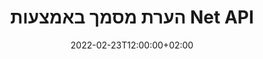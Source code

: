 ---
############################# Static ############################
layout: "product"
date: 2022-02-23T12:00:00+02:00
draft: false

product: "Annotation"
product_tag: "annotation"
platform: "Net"
platform_tag: "net"

############################# Head ############################
head_title: "Net Document Annotation API | הצג והערת תמונות PDF Word Excel PPTX"
head_description: "Net Document Annotation API. הצג, תייג, הערה והערה PDF Word DOCX, Excel XLSX, PPTX, EML EMLX, VSS VSD, OTP, CAD ופורמטים של קבצי תמונה."

############################# Header ##########################
title: "הערת מסמך באמצעות Net API"
description: "בנה יישומי רשת עם יכולות הצגה והערה של PDF, HTML, MS Office ופורמטים אחרים של מסמכים מבלי להתקין תוכנה חיצונית כלשהי."
button:
    enable: true
    icon: "fas fa-arrow-down"
    label: "הורד גרסת ניסיון בחינם"
    link: "https://downloads.groupdocs.com/annotation/net"

############################# SubMenu #########################
submenu:
    enable: true
    
    left:
        img_alt: "GroupDocs.Annotation for Net"
        image: "https://www.groupdocs.cloud/templates/groupdocs/images/product-logos/groupdocs-annotation-net.png"
        product: "GroupDocs.Annotation"
        platform: "Net"

    middle:
        button:
            # button loop
            - link: "#features"
              text: "מאפיינים"

            # button loop
            - link: "https://products.groupdocs.app/annotation"
              text: "הדגמות חיות"

            # button loop
            - link: "https://purchase.groupdocs.com/pricing/annotation/net"
              text: "תמחור"

    right:
        link_download: "https://downloads.groupdocs.com/annotation"
        link_learn: "https://docs.groupdocs.com/annotation/net/"
        link_buy: "https://purchase.groupdocs.com"

############################# Overview ############################
overview:
    enable: true
    content: |
      GroupDocs.Annotation Net API הוא מוצר המאפשר לך לעבוד עם הערות במסמכים בפלטפורמות ומערכות הפעלה שונות, כגון אנדרואיד, MacOS, Linux, Windows. GroupDocs.Annotation מספקת ספרייה עם API פשוט שנותן יתרונות רבים: למשל, אם אתה צריך לשמור על סודיות הנתונים או לבחור כמה כוח אתה צריך לעבוד עם הספרייה, או לשנות חלקית את העבודה עם הערות, הספרייה מאוד קל משקל וגמיש.

      GroupDocs.Annotation for Net API מאפשר לך לעבוד עם סוגים שונים של הערות, הכוללות: טקסט, פוליקו, שטח, קו תחתון, נקודה, סימן מים, חץ, אליפסה, החלפת טקסט, מרחק, שדה טקסט, עיבוד משאבים וכו'. ותומך ברוב פורמטים פופולריים של מסמכים כגון: PDF, HTML, Microsoft Office Word, גיליונות אלקטרוניים של Excel, מצגות PowerPoint, Visio, מיילים של Outlook, תמונות, מטא-קבצים, ציור CAD ועוד פורמטים שונים. ה-API מספק את היכולת לקבל תמונות ממוזערות של דפי מסמכים ותומך בייבוא ​​וייצוא הערות לקבצי PDF וממנה.

      באמצעות ספרייה, ניתן להוסיף, לערוך, לחלץ ולמחוק הערות ממסמכים, לסובב מסמכים, לשנות פתרון תמונות ממוזערות וזו אינה רשימה מלאה של כל האפשרויות. הוא גם מציע קבוצה מקיפה של אובייקטי נתונים כדי להתאים אישית את מאפייני ההערות בהתאם לדרישות שלך בכל פורמטי המסמכים הנתמכים.

      העבודה עם GroupDocs.Annotation for Net API היא פשוטה מאוד ומורכבת מכמה שלבים בסיסיים בלבד. בהתחלה אתה צריך להגדיר רישיון, ואז לבחור את הקובץ שאתה רוצה לעבוד איתו, ואז לעשות מניפולציה איכשהו עם הערות למסמך (מחק/ערוך/חילוץ/מחיקה) ולשמור את התוצאה. למידע נוסף, עיין בתיעוד המוצר או בערכת הדוגמאות שלנו.
      
      GroupDocs.Annotation מתעדכן באופן שוטף ומספק תמיכה ללקוחותיה, אתה תמיד מוזמן לשאול אותנו שאלות או לשלוח רעיונות או לספר לנו על הצרכים שלך למשהו חדש ואנו נשמח ליישם זאת בגרסאות החדשות שלנו.
    tabs:
      enable: true
      
      ## TAB ONE ##
      tab_one:
        description: |
          להלן סקירה כללית של GroupDocs.Annotation for Net:
      
        right:
          enable: true
          icon: "fab fa-html5"
          title:  סקירה כללית
          content: |
            * הוסף הערות
            * ייצא הערות 
            * ייבוא ​​הערות
            * הערות מבוססות תשובות
            * תאימות הערות
      
      ## TAB TWO ##
      tab_two:
        description: |
          GroupDocs.Annotation for Net תומך בכל פורמטי קובץ המסמכים] הפופולריים](https://docs.groupdocs.com/annotation/Net/supported-document-formats/) כולל: Microsoft Office, PDF, תמונות ועוד רבים אחרים.

        left:
          enable: true
          table:
            # table loop
            - title: "Microsoft Office Formats"
              content: |
                * **Word**: [DOC](/annotation/net/doc/), [DOCX](/annotation/net/docx/), [DOCM](/annotation/net/docm/), [DOT](/annotation/net/dot/), [DOTX](/annotation/net/dotx/), [RTF](/annotation/net/rtf/)
                * **Excel**: [XLS](/annotation/net/xls/), [XLSX](/annotation/net/xlsx/), [XLSB](/annotation/net/xlsb/), [XLSM](/annotation/net/xlsm/)
                * **PowerPoint**: [PPT](/annotation/net/ppt/), [PPTX](/annotation/net/pptx/), [PPS](/annotation/net/pps/), [PPSX](/annotation/net/ppsx/), [POTM](/annotation/net/potm/), [POTX](/annotation/net/potx/), [PPSM](/annotation/net/ppsm/), [PPTM](/annotation/net/pptm/), [WMF](/annotation/net/wmf/), [EMF](/annotation/net/emf/)
                * **Outlook**: [EML](/annotation/net/eml/), [EMLX](/annotation/net/emlx/), [MSG](/annotation/net/msg/)
                * **Visio**: [VSS](/annotation/net/vss/), [VST](/annotation/net/vst/), [VSD](/annotation/net/vsd/), [VSDX](/annotation/net/vsdx/), [VSX](/annotation/net/vsx/)

        right:
          enable: true
          table:
            # table loop
            - title: "Other Formats"
              content: |
                * **Portable**: [PDF](/annotation/net/pdf/) (PDF/A-1a, PDF/A-1b, PDF/A-2a)
                * **OpenDocument**: [ODT](/annotation/net/odt/), [ODS](/annotation/net/ods/), [ODP](/annotation/net/odp/)
                * **Images**: [BMP](/annotation/net/bmp/), [JPG](/annotation/net/jpg/), [JPEG](/annotation/net/jpeg/), [TIFF](/annotation/net/tiff/), [TIF](/annotation/net/tif/), [PNG](/annotation/net/png/), [GIF](/annotation/net/gif/), [DCM](/annotation/net/dcm/), [DICOM](/annotation/net/dicom/)
                * **AutoCAD**: [DWG](/annotation/net/dwg/), [DXF](/annotation/net/dxf/), [CAD](/annotation/net/cad/)
                * **Other**: [HTM](/annotation/net/htm/), [HTML](/annotation/net/html/), [CSV](/annotation/net/csv/), [DJVU](/annotation/net/djvu/), [OTP](/annotation/net/otp/), [OTT](/annotation/net/ott/)

      ## TAB THREE ##
      tab_three:
        description: |
          GroupDocs.Annotation for Net תומך במנהלי מערכות הפעלה, מסגרות וחבילות הבאות:
        
        left:
          enable: true
          table:
            # table loop
            - icon: "fab fa-windows"
              title:  מערכות הפעלה
              content: |
                * Windows Desktop (x86 & x64)
                * Windows Server (x86 & x64)
                * Windows Azure
                * Linux
                * MacOS

            # table loop
            - icon: "fas fa-code"
              title:  מסגרות נתמכות
              content: |
                * .NET Standard 2.0
                * .NET Framework 2.0 or higher
                * .NET Core 2.0 or higher
                * Mono Framework 1.2 or higher

        right:
          enable: true
          table:
            # table loop
            - icon: "fas fa-box"
              title:  מנהל אריזה
              content: |
                * NuGet
            
            # table loop
            - icon: "fas fa-tools"
              title:  סביבות פיתוח
              content: |
                * Microsoft Visual Studio
                * Xamarin.Android
                * Xamarin.IOS
                * Xamarin.Mac
                * MonoDevelop

############################# Features ############################
features:
    enable: true
    title: GroupDocs.Annotation for Net Features

    feature:
      # feature loop
      - icon: "fas fa-copy"
        link: "https://docs.groupdocs.com/annotation/net/basic-usage/"
        content: הוסף, ערוך והסר הערות ותשובות

      # feature loop
      - icon: "fas fa-eye"
        link: "https://docs.groupdocs.com/annotation/net/export-annotations/"
        content: ייצוא הערות למסמך

      # feature loop
      - icon: "fas fa-bolt"
        link: "https://docs.groupdocs.com/annotation/net/evaluation-limitations-and-licensing-of-groupdocs-annotation/"
        content: רישיון מדוד - חיוב מבוקר על ידי תשלום לפי שימוש ב-API
      
      # feature loop
      - icon: "fas fa-code"
        link: "https://docs.groupdocs.com/annotation/net/extract-annotations-from-document/"
        content: קריאה עם פונקציה אחת לשליפה של כל ההערות של מסמך

      # feature loop
      - icon: "fas fa-cloud"
        link: "https://docs.groupdocs.com/annotation/net/add-point-annotation/"
        content: הקצה ערך להערת נקודה או העבר ערך נקודה קיימת

      # feature loop
      - icon: "fas fa-remove-format"
        link: "https://docs.groupdocs.com/annotation/net/add-link-annotation/"
        content: הוסף הערת קישור ל-PDF, Word ו-PowerPoint Slides

      # feature loop
      - icon: "fas fa-comment-slash"
        link: "https://docs.groupdocs.com/annotation/net/basic-usage/"
        content: הגדר צבע רקע של הערה או הסר את כל ההערות מהמסמך

      # feature loop
      - icon: "fas fa-border-all"
        link: "https://docs.groupdocs.com/annotation/net/generate-document-pages-preview/"
        content: הערות קבצי PDF עם דיוק - קבל ייצוג תמונה של תצוגות מקדימות של מסמכי PDF ו-Cache

      # feature loop
      - icon: "fas fa-wrench"
        link: "https://docs.groupdocs.com/annotation/net/import-annotations/"
        content: קבל קואורדינטות טקסט של הערת טקסט בייצוג תמונה של מסמך

      # feature loop
      - icon: "fas fa-columns"
        link: "https://docs.groupdocs.com/annotation/net/add-area-annotation/"
        content: קשר הערות משתמש להערות אזור ותמיכה עבור הערות מקוונות

      # feature loop
      - icon: "fas fa-file-word"
        link: "https://docs.groupdocs.com/annotation/net/add-arrow-annotation/"
        content: השתמש בהערת חץ כדי להצביע על תוכן מסוים

      # feature loop
      - icon: "fas fa-envelope"
        link: "https://docs.groupdocs.com/annotation/net/add-distance-annotation/"
        content: השתמש בביאור מרחק כדי לצייר קו המייצג מרחק בין אובייקטים

      # feature loop
      - icon: "fas fa-print"
        link: "https://docs.groupdocs.com/annotation/net/add-point-annotation/"
        content: הערה מבוססת נקודה שכאשר לוחצים עליה מקפיצה חלון כדי להוסיף הערות

      # feature loop
      - icon: "fas fa-file-archive"
        link: "https://docs.groupdocs.com/annotation/net/add-polyline-annotation/"
        content: צור רצף מקושר של מקטעי קו שנוצרו כהערת פוליליין

      # feature loop
      - icon: "fas fa-lock"
        link: "https://docs.groupdocs.com/annotation/net/add-ellipse-annotation/"
        content: צור מקטעי קו ישר, מקטעי קשת או שילוב של שניהם

      # feature loop
      - icon: "fas fa-file-code"
        link: "https://docs.groupdocs.com/annotation/net/add-area-annotation/"
        content: סמן אזורי מסמכים המוצעים לעיבוד
      
      # feature loop
      - icon: "fas fa-fill-drip"
        link: "https://docs.groupdocs.com/annotation/net/add-image-annotation/"
        content: הוסף הערת תמונה ל-PDF, דיאגרמות, Word, Excel, מצגות ותמונות

      # feature loop
      - icon: "fas fa-file-excel"
        link: "https://docs.groupdocs.com/annotation/net/add-annotation-to-the-document/"
        content: הוסף שדה טקסט וחותמת מבוססת טקסט או סימן מים במסמך

      # feature loop
      - icon: "fas fa-heading"
        link: "https://docs.groupdocs.com/annotation/net/add-annotation-to-the-document/"
        content: דחוף, קו תחתון או החלף טקסט מסוים במסמך

      # feature loop
      - icon: "fas fa-project-diagram"
        link: "https://docs.groupdocs.com/annotation/net/update-annotations/"
        content: שנה את גודל ההערה על ידי הקצאת פרמטרים חדשים של גובה ורוחב

      # feature loop
      - icon: "fas fa-cube"
        link: "https://docs.groupdocs.com/annotation/net/generate-document-pages-preview/"
        content: קבל תמונות ממוזערות של דפי מסמכים. נהל מגוון של מסמכים מוערים עבור תמונות ודיאגרמות

      # feature loop
      - icon: "fab fa-uncharted"
        link: "https://docs.groupdocs.com/annotation/net/export-annotations/"
        content: ייצא הערות ועבוד עם קובצי TIFF מרובי עמודים
  
      # feature loop
      - icon: "fab fa-uncharted"
        link: "https://docs.groupdocs.com/annotation/net/add-watermark-annotation/"
        content: התאם יישור אנכי ואופקי עבור הערת סימן מים
  
      # feature loop
      - icon: "fab fa-uncharted"
        link: "https://docs.groupdocs.com/annotation/net/add-text-field-annotation/"
        content: הוסף יישור אופקי של טקסט עבור שדה טקסט

      # feature loop
      - icon: "fab fa-uncharted"
        link: "https://docs.groupdocs.com/annotation/net/document-text-info/"
        content: קבל מידע על שורות טקסט במסמך (טקסט, רוחב, גובה, כניסות)

    more_feature:
      # more_feature_loop
      - title: תמיכה במספר סוגים של הערות
        content: |
          GroupDocs.Annotation עבור .NET מאפשר לך לעבוד עם סוגים שונים של הערות. זה נותן חופש וקלות תקשורת תוך שיתוף פעולה עם הצוות שלך במשימות. אתה יכול להשתמש בהערות, כגון, הערת אזור (לסמן אזור כמלבן ולהוסיף לו הערות), הערת נקודה (להדביק הערות בכל נקודה במסמך), הערת טקסט (הוסף הערה לטקסט שנבחר), הערת מחיקה/קו תחתון ( מוחל על פסקה), ביאור פולילי (צייר צורות וקווים חופשיים), הערת חץ (מצביע חץ עם הערות מצורפות), ביאור אליפסה (הצגת טקסט בתוך האליפסה), הערת מרחק (צייר קו המייצג מרחק בין אובייקטים), קישור הערה (הוסף קישורי אינטרנט לפורמטים נתמכים של מסמכים), והערת סימן מים (ניתן להוסיף חותמת טקסט או סימן מים במסמך).

          ```cs
          // Initialize list of AnnotationInfo
          List<AnnotationInfo> annotations = new List<AnnotationInfo>();
          // Initialize text annotation
          AnnotationInfo textAnnotation = new AnnotationInfo
          {
            Box = new Rectangle((float)265.44, (float)153.86, 206, 36), Type = AnnotationType.Text 
          };
          // Add annotation to list
          annotations.Add(textAnnotation);
          // Get input file stream
          Stream inputFile = new FileStream("D:/input.pdf", FileMode.Open, File
          .ReadWrite);
          // Export annotation and save output file
          CommonUtilities.SaveOutputDocument(inputFile, annotations, DocumentType.Pdf);
          ```

############################# Support ############################
support:
    enable: true

############################# Solutions ############################
solutions:
    enable: true
    title: GroupDocs.Annotation מציע ממשקי API לצפייה במסמכים עבור סביבות פיתוח פופולריות אחרות

    solution:
        # solution loop
        - img_alt: "GroupDocs.Annotation for Java"
          image: "https://www.groupdocs.cloud/templates/groupdocs/images/product-logos/groupdocs-annotation-java.png"
          product: "GroupDocs.Annotation"
          platform: "Java"
          link: "/annotation/java/"

############################# Back to top ###############################
back_to_top:
  enable: true
---